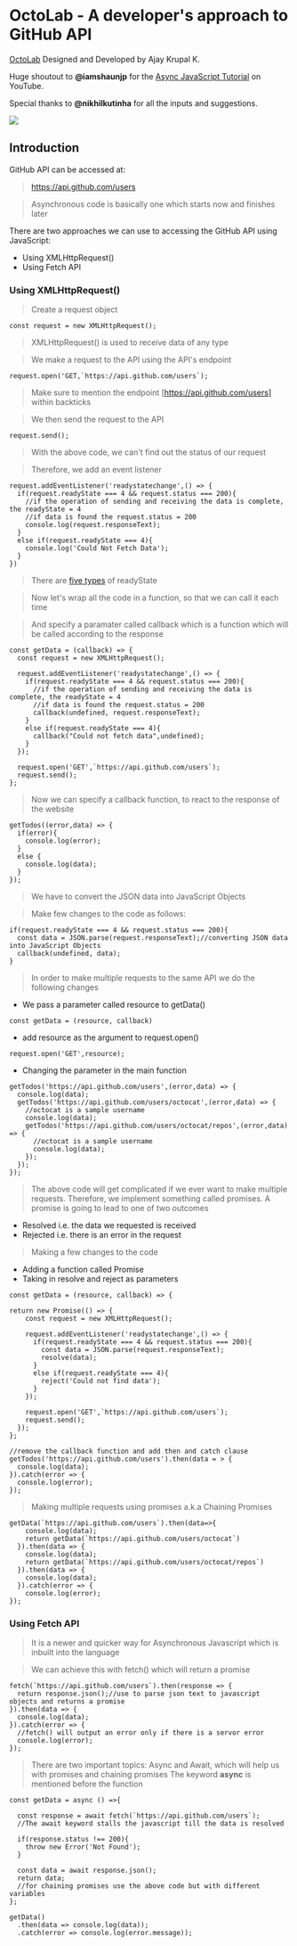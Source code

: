 # OctoLab - A developer's approach to GitHub API

[OctoLab](https://ajaykrupalk.github.io/octolab/) Designed and Developed by Ajay Krupal K. <br>

Huge shoutout to **@iamshaunjp** for the [Async JavaScript Tutorial](https://youtube.com/playlist?list=PL4cUxeGkcC9jx2TTZk3IGWKSbtugYdrlu) on YouTube. <br>

Special thanks to **@nikhilkutinha** for all the inputs and suggestions. <br>

<img src="Profile.JPG"> <br>

## Introduction 

GitHub API can be accessed at:
> https://api.github.com/users

> Asynchronous code is basically one which starts now and finishes later

There are two approaches we can use to accessing the GitHub API using JavaScript:
- Using XMLHttpRequest()
- Using Fetch API

### Using XMLHttpRequest()

> Create a request object

``` 
const request = new XMLHttpRequest(); 
```

>  XMLHttpRequest() is used to receive data of any type

>  We make a request to the API using the API's endpoint
```
request.open('GET,`https://api.github.com/users`);
```
> Make sure to mention the endpoint [https://api.github.com/users] within backticks

> We then send the request to the API
```
request.send();
```

> With the above code, we can't find out the status of our request

> Therefore, we add an event listener
```
request.addEventListener('readystatechange',() => {
  if(request.readyState === 4 && request.status === 200){ 
    //if the operation of sending and receiving the data is complete, the readyState = 4
    //if data is found the request.status = 200
    console.log(request.responseText);
  }
  else if(request.readyState === 4){
    console.log('Could Not Fetch Data');
  }
})
```
> There are [five types](https://developer.mozilla.org/en-US/docs/Web/API/XMLHttpRequest/readyState) of readyState

> Now let's wrap all the code in a function, so that we can call it each time

> And specify a paramater called callback which is a function which will be called according to the response

```
const getData = (callback) => {
  const request = new XMLHttpRequest(); 
  
  request.addEventListener('readystatechange',() => {
    if(request.readyState === 4 && request.status === 200){ 
      //if the operation of sending and receiving the data is complete, the readyState = 4
      //if data is found the request.status = 200
      callback(undefined, request.responseText);
    }
    else if(request.readyState === 4){
      callback("Could not fetch data",undefined);
    }
  });
  
  request.open('GET',`https://api.github.com/users`);
  request.send();
};
```

> Now we can specify a callback function, to react to the response of the website

```
getTodos((error,data) => {
  if(error){
    console.log(error);
  }
  else {
    console.log(data);
  }
});
```

> We have to convert the JSON data into JavaScript Objects

> Make few changes to the code as follows:

```
if(request.readyState === 4 && request.status === 200){ 
  const data = JSON.parse(request.responseText);//converting JSON data into JavaScript Objects
  callback(undefined, data);
}
```

> In order to make multiple requests to the same API we do the following changes
- We pass a parameter called resource to getData()

```
const getData = (resource, callback) 
```

- add resource as the argument to request.open()

```
request.open('GET',resource);
```

- Changing the parameter in the main function
```
getTodos('https://api.github.com/users',(error,data) => {
  console.log(data);
  getTodos('https://api.github.com/users/octocat',(error,data) => {
    //octocat is a sample username
    console.log(data);
    getTodos('https://api.github.com/users/octocat/repos',(error,data) => {
      //octocat is a sample username
      console.log(data);
    });
  });
});
```

> The above code will get complicated if we ever want to make multiple requests. Therefore, we implement something called promises.
> A promise is going to lead to one of two outcomes
  - Resolved i.e. the data we requested is received
  - Rejected i.e. there is an error in the request

> Making a few changes to the code
  - Adding a function called Promise
  - Taking in resolve and reject as parameters

```
const getData = (resource, callback) => {

return new Promise(() => {
    const request = new XMLHttpRequest(); 
  
    request.addEventListener('readystatechange',() => {
      if(request.readyState === 4 && request.status === 200){ 
        const data = JSON.parse(request.responseText);
        resolve(data);
      }
      else if(request.readyState === 4){
        reject('Could not find data');
      }
    });

    request.open('GET',`https://api.github.com/users`);
    request.send();
  });
};

//remove the callback function and add then and catch clause
getTodos('https://api.github.com/users').then(data = > {
  console.log(data);
}).catch(error => {
  console.log(error);
});
```

> Making multiple requests using promises a.k.a Chaining Promises

```
getData(`https://api.github.com/users`).then(data=>{
    console.log(data);
    return getData(`https://api.github.com/users/octocat`)
  }).then(data => {
    console.log(data);
    return getData(`https://api.github.com/users/octocat/repos`)
  }).then(data => {
    console.log(data);
  }).catch(error => {
    console.log(error);
});
```

### Using Fetch API
> It is a newer and quicker way for Asynchronous Javascript which is inbuilt into the language

> We can achieve this with fetch() which will return  a promise

```
fetch(`https://api.github.com/users`).then(response => {
  return response.json();//use to parse json text to javascript objects and returns a promise
}).then(data => {
  console.log(data);
}).catch(error => {
  //fetch() will output an error only if there is a servor error
  console.log(error);
});
```

> There are two important topics: Async and Await, which will help us with promises and chaining promises
> The keyword **async** is mentioned before the function

```
const getData = async () =>{

  const response = await fetch(`https://api.github.com/users`);
  //The await keyword stalls the javascript till the data is resolved
   
  if(response.status !== 200){
    throw new Error('Not Found');
  }
  
  const data = await response.json();
  return data;
  //for chaining promises use the above code but with different variables
};

getData()
  .then(data => console.log(data));
  .catch(error => console.log(error.message));
```
